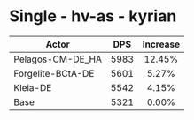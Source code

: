 # Single - hv-as - kyrian
| Actor | DPS | Increase |
|---|:---:|:---:|
|Pelagos-CM-DE_HA|5983|12.45%|
|Forgelite-BCtA-DE|5601|5.27%|
|Kleia-DE|5542|4.15%|
|Base|5321|0.00%|
